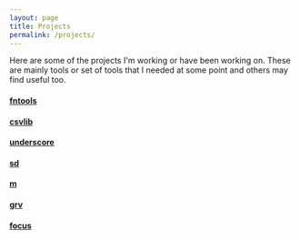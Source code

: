 ```yaml
---
layout: page
title: Projects
permalink: /projects/
---
```


Here are some of the projects I'm working or have been working on.
These are mainly tools or set of tools that I needed at some point and others may find useful too. 


#### [fntools](https://github.com/TaurusOlson/fntools)

#### [csvlib](https://github.com/TaurusOlson/csvlib)

#### [underscore](https://github.com/TaurusOlson/underscore)

#### [sd](https://github.com/TaurusOlson/sd)

#### [m](https://github.com/TaurusOlson/m)

#### [grv](https://github.com/TaurusOlson/grv)

#### [focus](https://github.com/TaurusOlson/focus)
